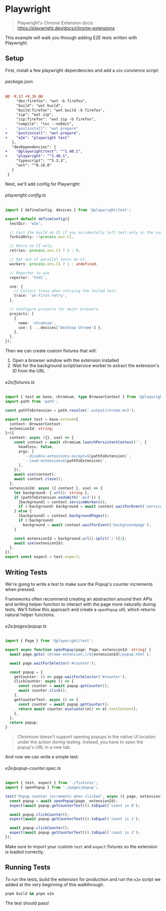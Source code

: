 <!-- Generated by scripts/generate-diffs.ts -->

# Playwright

> Playwright's Chrome Extension docs: https://playwright.dev/docs/chrome-extensions

This example will walk you through adding E2E tests written with Playwright.

## Setup

First, install a few playwright dependencies and add a `e2e` convience script:

###### package.json

```diff
@@ -9,13 +9,16 @@
     "dev:firefox": "wxt -b firefox",
     "build": "wxt build",
     "build:firefox": "wxt build -b firefox",
     "zip": "wxt zip",
     "zip:firefox": "wxt zip -b firefox",
     "compile": "tsc --noEmit",
-    "postinstall": "wxt prepare"
+    "postinstall": "wxt prepare",
+    "e2e": "playwright test"
   },
   "devDependencies": {
+    "@playwright/test": "^1.40.1",
+    "playwright": "^1.40.1",
     "typescript": "^5.3.3",
     "wxt": "^0.16.0"
   }
 }
```

Next, we'll add config for Playwright:

###### playwright.config.ts

```ts
import { defineConfig, devices } from '@playwright/test';

export default defineConfig({
  testDir: 'e2e',

  // Fail the build on CI if you accidentally left test.only in the source code.
  forbidOnly: !!process.env.CI,

  // Retry on CI only.
  retries: process.env.CI ? 2 : 0,

  // Opt out of parallel tests on CI.
  workers: process.env.CI ? 1 : undefined,

  // Reporter to use
  reporter: 'html',

  use: {
    // Collect trace when retrying the failed test.
    trace: 'on-first-retry',
  },

  // Configure projects for major browsers.
  projects: [
    {
      name: 'chromium',
      use: { ...devices['Desktop Chrome'] },
    },
  ],
});
```

Then we can create custom fixtures that will:

1. Open a browser window with the extension installed
2. Wait for the background script/service worker to extract the extension's ID from the URL

###### e2e/fixtures.ts

```ts
import { test as base, chromium, type BrowserContext } from '@playwright/test';
import path from 'path';

const pathToExtension = path.resolve('.output/chrome-mv3');

export const test = base.extend<{
  context: BrowserContext;
  extensionId: string;
}>({
  context: async ({}, use) => {
    const context = await chromium.launchPersistentContext('', {
      headless: false,
      args: [
        `--disable-extensions-except=${pathToExtension}`,
        `--load-extension=${pathToExtension}`,
      ],
    });
    await use(context);
    await context.close();
  },
  extensionId: async ({ context }, use) => {
    let background: { url(): string };
    if (pathToExtension.endsWith('-mv3')) {
      [background] = context.serviceWorkers();
      if (!background) background = await context.waitForEvent('serviceworker');
    } else {
      [background] = context.backgroundPages();
      if (!background)
        background = await context.waitForEvent('backgroundpage');
    }

    const extensionId = background.url().split('/')[2];
    await use(extensionId);
  },
});
export const expect = test.expect;
```

## Writing Tests

We're going to write a test to make sure the Popup's counter increments when pressed.

Frameworks often recommend creating an abstraction around their APIs and writing helper function to interact with the page more naturally during tests. We'll follow this approach and create a `openPopup` util, which returns natural helper functions.

###### e2e/pages/popup.ts

```ts
import { Page } from '@playwright/test';

export async function openPopup(page: Page, extensionId: string) {
  await page.goto(`chrome-extension://${extensionId}/popup.html`);

  await page.waitForSelector('#counter');

  const popup = {
    getCounter: () => page.waitForSelector('#counter'),
    clickCounter: async () => {
      const counter = await popup.getCounter();
      await counter.click();
    },
    getCounterText: async () => {
      const counter = await popup.getCounter();
      return await counter.evaluate((el) => el.textContent);
    },
  };
  return popup;
}
```

> Chromium doesn't support opening popups in the native UI location under the action during testing. Instead, you have to open the popup's URL in a new tab.

And now we can write a simple test:

###### e2e/popup-counter.spec.ts

```ts
import { test, expect } from './fixtures';
import { openPopup } from './pages/popup';

test('Popup counter increments when clicked', async ({ page, extensionId }) => {
  const popup = await openPopup(page, extensionId);
  expect(await popup.getCounterText()).toEqual('count is 0');

  await popup.clickCounter();
  expect(await popup.getCounterText()).toEqual('count is 1');

  await popup.clickCounter();
  expect(await popup.getCounterText()).toEqual('count is 2');
});
```

Make sure to import your custom `test` and `expect` fixtures so the extension is loaded correctly.

## Running Tests

To run the tests, build the extension for production and run the `e2e` script we added at the very beginning of this walkthrough.

```sh
pnpm build && pnpm e2e
```

The test should pass!
